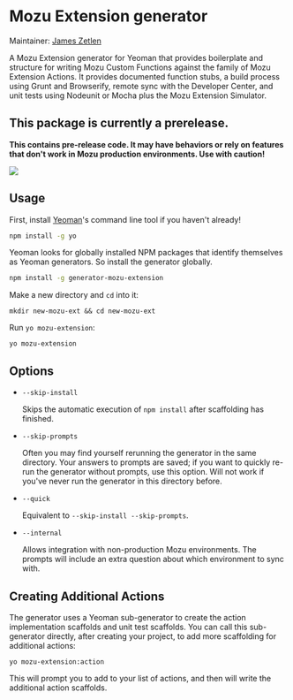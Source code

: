 # Mozu Extension generator

Maintainer: [James Zetlen](https://github.com/zetlen)

A Mozu Extension generator for Yeoman that provides boilerplate and structure for writing Mozu Custom Functions against the family of Mozu Extension Actions. It provides documented function stubs, a build process using Grunt and Browserify, remote sync with the Developer Center, and unit tests using Nodeunit or Mocha plus the Mozu Extension Simulator.

## This package is currently a prerelease.
**This contains pre-release code. It may have behaviors or rely on features that don't work in Mozu production environments. Use with caution!**

![](http://i.imgur.com/01FRhEd.png)

## Usage

First, install [Yeoman](http://yeoman.io)'s command line tool if you haven't already!

```bash
npm install -g yo
```

Yeoman looks for globally installed NPM packages that identify themselves as Yeoman generators. So install the generator globally.

```bash
npm install -g generator-mozu-extension
```

Make a new directory and `cd` into it:
```
mkdir new-mozu-ext && cd new-mozu-ext
```

Run `yo mozu-extension`:
```
yo mozu-extension
```

## Options

* `--skip-install`
  
  Skips the automatic execution of `npm install` after scaffolding has finished.

* `--skip-prompts`

  Often you may find yourself rerunning the generator in the same directory. Your answers to prompts are saved; if you want to quickly re-run the generator without prompts, use this option. Will not work if you've never run the generator in this directory before.

* `--quick`
  
  Equivalent to `--skip-install --skip-prompts`.

* `--internal`

  Allows integration with non-production Mozu environments. The prompts will include an extra question about which environment to sync with.


## Creating Additional Actions

The generator uses a Yeoman sub-generator to create the action implementation scaffolds and unit test scaffolds. You can call this sub-generator directly, after creating your project, to add more scaffolding for additional actions:

```
yo mozu-extension:action
```

This will prompt you to add to your list of actions, and then will write the additional action scaffolds.